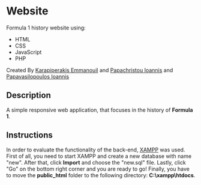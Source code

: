 # Website
Formula 1 history website using:

* HTML
* CSS 
* JavaScript
* PHP

Created By [Karapiperakis Emmanouil](https://github.com/MKarapiperakis) and [Papachristou Ioannis](https://github.com/dit18146) and [Papavasilopoulos Ioannis](https://github.com/yiannnnis)

## Description
A simple responsive web application, that focuses in the history of **Formula 1**.

## Instructions
In order to evaluate the functionality of the back-end, [XAMPP](https://www.apachefriends.org/index.html) was used. First of all, you need to start XAMPP and create a new database with name "new". After that, click **Import** and choose the "new.sql" file. Lastly, click "Go" on the bottom right corner and you are ready to go!
Finally, you have to move the **public_html** folder to the following directory: **C:\xampp\htdocs**. 
